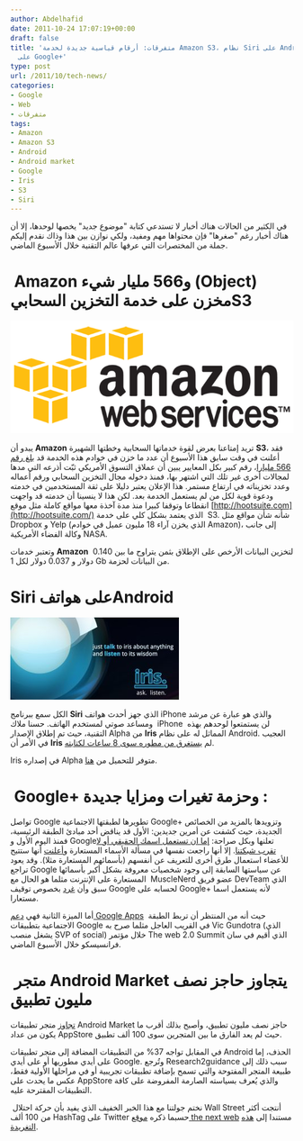 ```yaml
---
author: Abdelhafid
date: 2011-10-24 17:07:19+00:00
draft: false
title: 'متفرقات: أرقام قياسية جديدة لخدمة Amazon S3، نظام Siri على Android وخواص جديدة
  على Google+'
type: post
url: /2011/10/tech-news/
categories:
- Google
- Web
- متفرقات
tags:
- Amazon
- Amazon S3
- Android
- Android market
- Google
- Iris
- S3
- Siri
---
```


في الكثير من الحالات هناك أخبار لا تستدعي كتابة "موضوع جديد" يخصها لوحدها، إلا أن هناك أخبار رغم "صغرها" فإن محتواها مهم ومفيد، ولكي نوازن بين هذا وذاك نقدم إليكم جملة من المختصرات التي عرفها عالم التقنية خلال الأسبوع الماضي.





#  Amazon و566 مليار شيء (Object) مخزن على خدمة التخزين السحابيS3


[![](amazon-web-services-S3.png)
](amazon-web-services-S3.png)[
](amazon-web-services-S3.png)


يبدو أن **Amazon** تريد إمتاعنا بعرض لقوة خدماتها السحابية وخطتها الشهيرة **S3**، فقد أعلنت في وقت سابق هذا الأسبوع أن عدد ما خزن في خوادم هذه الخدمة قد [بلغ رقم 566 مليارا](http://thenextweb.com/apps/2011/10/19/amazon-announces-566-billion-objects-stored-on-s3-service/)، رقم كبير بكل المعايير يبين أن عملاق التسوق الأمريكي ثبّت أذرعه التي مدها لمجالات أخرى غير تلك التي اشتهر بها، فمنذ دخوله مجال التخزين السحابي ورقم أعماله وعدد تخزيناته في ارتفاع مستمر. هذا الإعلان يعتبر دليلا على ثقة المستخدمين في خدمته ودعوة قوية لكل من لم يستعمل الخدمة بعد. لكن هذا لا ينسينا أن خدمته قد واجهت انقطاعا وتوقفا كبيرا منذ مدة آخذة معها مواقع كاملة مثل موقع [http://hootsuite.com](http://hootsuite.com/) الذي يعتمد بشكل كلي على خدمة  S3. شأنه شأن مواقع مثل  Dropbox و Yelp (الذي يخزن آراء 18 مليون عميل في خوادم Amazon)، إلى جانب وكالة الفضاء الأمريكية NASA.




وتعتبر خدمات **Amazon** لتخزين البيانات الأرخص على الإطلاق بثمن يتراوح ما بين 0.140  دولار و 0.037 دولار لكل 1 Gb من البيانات لحزمة.




<!-- more -->





# Siri على هواتفAndroid


[![](iris-android-app-300x146.jpg)
](https://www.it-scoop.com/wp-content/uploads/2011/10/iris-android-app.jpg)


الكل سمع ببرنامج **Siri** الذي جهز أحدث هواتف iPhone والذي هو عبارة عن مرشد ومساعد صوتي لمستخدم الهاتف. حسنا ملاك  iPhone  لن يستمتعوا لوحدهم بهذه التقنية، حيث تم إطلاق الإصدار Alpha من **Iris** المماثل له على نظام Android. العجيب في الأمر أن **Iris** لم [يستغرق من مطوره سوى 8 ساعات لكتابته](http://www.phonesreview.co.uk/2011/10/22/iphone-4s-siri-stop-reverse-for-android-iris/).




Iris في إصداره Alpha متوفر للتحميل من [هنا](https://market.android.com/details?id=com.dexetra.iris).





#  Google+ وحزمة تغيرات ومزايا جديدة :




تواصل Google تطويرها لطبقتها الاجتماعية Google+ وتزويدها بالمزيد من الخصائص الجديدة، حيث كشفت عن أمرين جديدين: الأول قد يناقض أحد مبادئ الطبقة الرئيسية، فمنذ اليوم الأول و Googleتعلنها وبكل صراحة: [إما ان تستعمل اسمك الحقيقي أو لا تقرب شبكتنا](../2011/07/google-real-names-requirement-profiles/). إلا أنها راجعت نفسها في مسألة الأسماء المستعارة و[أعلنت](http://mashable.com/2011/10/19/google-to-support-pseudonyms/) أنها ستتيح للأعضاء استعمال طرق أخرى للتعريف عن أنفسهم (بأسمائهم المستعارة مثلا). وقد يعود تراجع Google عن سياستها السابقة إلى وجود شخصيات معروفة بشكل أكبر بأسمائها المستعارة على الإنترنت مثلما هو الحال مع  MuscleNerd عضو فريق DevTeam الذي سبق وأن [غرد](http://twitter.com/#%21/MuscleNerd/status/95178450855411713) بخصوص توقيف Google لحسابه على Google+ لأنه يستعمل اسما مستعارا.




أما الميزة الثانية فهي [دعم Google Apps](http://mashable.com/2011/10/19/google-plus-google-apps/)  حيث أنه من المنتظر أن تربط الطبقة الاجتماعية بتطبيقات Google في القريب العاجل مثلما صرح به Vic Gundotra (الذي يشغل منصب SVP of social) خلال مؤتمر The web 2.0 Summit الذي أقيم في سان فرانسيسكو خلال الأسبوع الماضي.





#  متجر Android Market يتجاوز حاجز نصف مليون تطبيق




[تجاوز](http://www.research2guidance.com/android-market-reaches-half-a-million-successful-submissions/) متجر تطبيقات Android Market حاجز نصف مليون تطبيق، وأصبح بذلك أقرب ما يكون من عداد AppStore حيث لم يعد الفارق ما بين المتجرين سوى 100 ألف تطبيق.




في المقابل تواجه 37% من التطبيقات المضافة إلى متجر تطبيقات Android الحذف، إما على أيدي مطوريها أو على أيدي Google. وتُرجع Research2guidance سبب ذلك إلى طبيعة المتجر المفتوحة والتي تسمح بإضافة تطبيقات تجريبية أو في مراحلها الأولية فقط، عكس ما يحدث على AppStore والذي يُعرف بسياسته الصارمة المفروضة على كافة التطبيقات المقترحة عليه.




 نختم جولتنا مع هذا الخبر الخفيف الذي يفيد بأن حركة احتلال Wall Street أنتجت أكثر من 100 ألف HashTag على Twitter حسبما ذكره [موقع the next web](http://thenextweb.com/twitter/2011/10/21/over-100k-different-hashtags-have-been-used-to-discuss-occupy-wall-street/) مستندا إلى [هذه التغريدة](http://thenextweb.com/twitter/2011/10/21/over-100k-different-hashtags-have-been-used-to-discuss-occupy-wall-street/).



